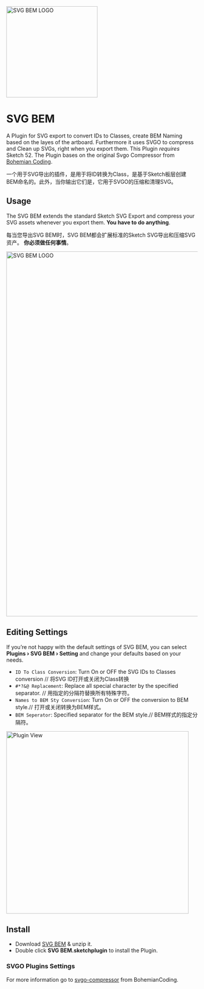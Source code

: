<img src="https://raw.githubusercontent.com/mLihs/svg-bem/master/doc/img/svg_bem_logo.png" alt="SVG BEM LOGO" width="240">

# SVG BEM

A Plugin for SVG export to convert IDs to Classes, create BEM Naming based on the layes of the artboard. Furthermore it uses SVGO to compress and Clean up SVGs, right when you export them. This Plugin *requires* Sketch 52. The Plugin bases on the original Svgo Compressor from [Bohemian Coding](https://raw.githubusercontent.com/BohemianCoding/svgo-compressor).

一个用于SVG导出的插件，是用于将ID转换为Class，是基于Sketch板层创建BEM命名的。此外，当你输出它们是，它用于SVGO的压缩和清理SVG。

## Usage

The SVG BEM extends the standard Sketch SVG Export and compress your SVG assets whenever you export them. 
**You have to do anything**. 

每当您导出SVG BEM时，SVG BEM都会扩展标准的Sketch SVG导出和压缩SVG资产。 
**你必须做任何事情**。

<img src="https://raw.githubusercontent.com/mLihs/svg-bem/master/doc/img/example.jpg" alt="SVG BEM LOGO" width="960">

## Editing Settings

If you’re not happy with the default settings of SVG BEM, you can select **Plugins › SVG BEM › Setting** and change your defaults based on your needs.

- `ID To Class Conversion`: Turn On or OFF the SVG IDs to Classes conversion // 
将SVG ID打开或关闭为Class转换
- `#*?&@ Replacement`: Replace all special character by the specified separator. // 用指定的分隔符替换所有特殊字符。
- `Names to BEM Sty Conversion`: Turn On or OFF the conversion to BEM style.// 打开或关闭转换为BEM样式。
- `BEM Seperator`: Specified separator for the BEM style.// BEM样式的指定分隔符。

<img src="https://raw.githubusercontent.com/mLihs/svg-bem/master/doc/img/look.jpg" alt="Plugin View" width="480">

## Install

- Download [SVG BEM](https://github.com/mLihs/svg-bem/releases/latest) & unzip it.
- Double click **SVG BEM.sketchplugin** to install the Plugin.







### SVGO Plugins Settings

For more information go to [svgo-compressor](https://github.com/BohemianCoding/svgo-compressor) from BohemianCoding.



